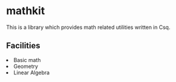 # mathkit
This is a library which provides math related utilities written in Csq.


## Facilities
<li>Basic math</li>
<li>Geometry</li>
<li>Linear Algebra</li>
